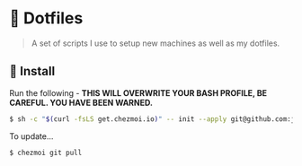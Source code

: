# 🏡 Dotfiles

> A set of scripts I use to setup new machines as well as my dotfiles.

## 🔧 Install

Run the following - **THIS WILL OVERWRITE YOUR BASH PROFILE, BE CAREFUL. YOU HAVE BEEN WARNED.**

```bash
$ sh -c "$(curl -fsLS get.chezmoi.io)" -- init --apply git@github.com:joshghent/dotfiles.git
```

To update...
```
$ chezmoi git pull
```
